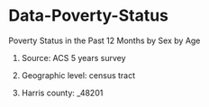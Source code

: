 # Data-Poverty-Status
Poverty Status in the Past 12 Months by Sex by Age

1. Source: ACS 5 years survey

2. Geographic level: census tract

3. Harris county: _48201
